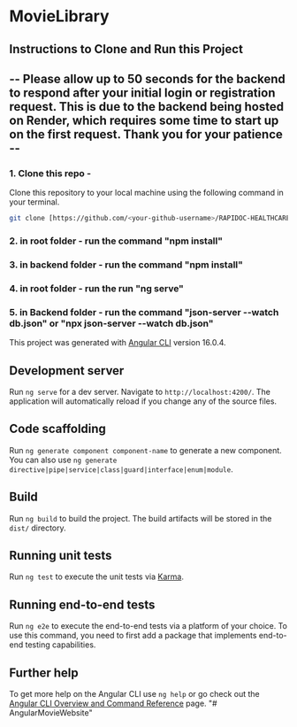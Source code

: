 # MovieLibrary
## Instructions to Clone and Run this Project 
## -- Please allow up to 50 seconds for the backend to respond after your initial login or registration request. This is due to the backend being hosted on Render, which requires some time to start up on the first request. Thank you for your patience --
### 1. Clone this repo -
Clone this repository to your local machine using the following command in your terminal.
   ```bash
   git clone [https://github.com/<your-github-username>/RAPIDOC-HEALTHCARE-WEBSITE](https://github.com/srinidhifd/AngularMovieWebsite.git)
   ```
### 2. in root folder - run the command "npm install"
### 3. in backend folder - run the command "npm install"
### 4. in root folder - run the run "ng serve"
### 5. in Backend folder - run the command "json-server --watch db.json" or "npx json-server --watch db.json"

This project was generated with [Angular CLI](https://github.com/angular/angular-cli) version 16.0.4.

## Development server

Run `ng serve` for a dev server. Navigate to `http://localhost:4200/`. The application will automatically reload if you change any of the source files.

## Code scaffolding

Run `ng generate component component-name` to generate a new component. You can also use `ng generate directive|pipe|service|class|guard|interface|enum|module`.

## Build

Run `ng build` to build the project. The build artifacts will be stored in the `dist/` directory.

## Running unit tests

Run `ng test` to execute the unit tests via [Karma](https://karma-runner.github.io).

## Running end-to-end tests

Run `ng e2e` to execute the end-to-end tests via a platform of your choice. To use this command, you need to first add a package that implements end-to-end testing capabilities.

## Further help

To get more help on the Angular CLI use `ng help` or go check out the [Angular CLI Overview and Command Reference](https://angular.io/cli) page.
"# AngularMovieWebsite" 
